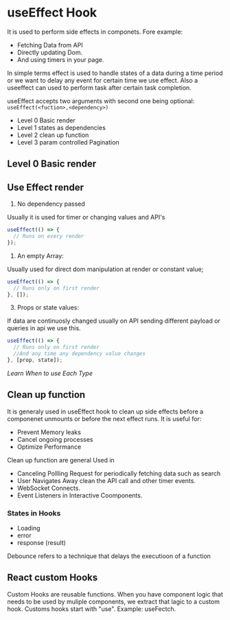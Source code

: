 # useEffect Hook

It is used to perform side effects in componets. Fore example:

- Fetching Data from API
- Directly updating Dom.
- And using timers in your page.

In simple terms effect is used to handle states of a data during a time period or we want to delay any event for certain time we use effect.
Also a useeffect can used to perform task after certain task completion.

useEffect accepts two arguments with second one being optional:
`useEffect(<fuction>,<dependency>)`

- Level 0 Basic render
- Level 1 states as dependencies
- Level 2 clean up function
- Level 3 param controlled Pagination

## Level 0 Basic render

## Use Effect render

1. No dependency passed

Usually it is used for timer or changing values and API's

```js
useEffect(() => {
  // Runs on every render
});
```

1. An empty Array:

Usually used for direct dom manipulation at render or constant value;

```js
useEffect(() => {
  // Runs only on first render
}, []);
```

3. Props or state values:

If data are continuosly changed usually on API sending different payload or queries in api we use this.

```js
useEffect(() => {
  // Runs only on first render
  //And any time any dependency value changes
}, [prop, state]);
```

_Learn When to use Each Type_

## Clean up function

It is generaly used in useEffect hook to clean up side effects before a componenet unmounts or before the next effect runs.
It is useful for:

- Prevent Memory leaks
- Cancel ongoing processes
- Optimize Performance

Clean up function are general Used in

- Canceling Pollling Request for periodically fetching data such as search
- User Navigates Away clean the API call and other timer events.
- WebSocket Connects.
- Event Listeners in Interactive Coomponents.

### States in Hooks

- Loading
- error
- response (result)

Debounce refers to a technique that delays the executioon of a function

## React custom Hooks

Custom Hooks are reusable functions.
When you have component logic that needs to be used by muliple components, we extract that lagic to a custom hook.
Customs hooks start with "use". Example: useFectch.
